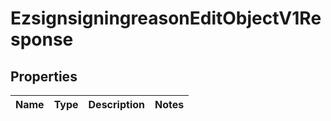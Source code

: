 
# EzsignsigningreasonEditObjectV1Response

## Properties
| Name | Type | Description | Notes |
| ------------ | ------------- | ------------- | ------------- |



